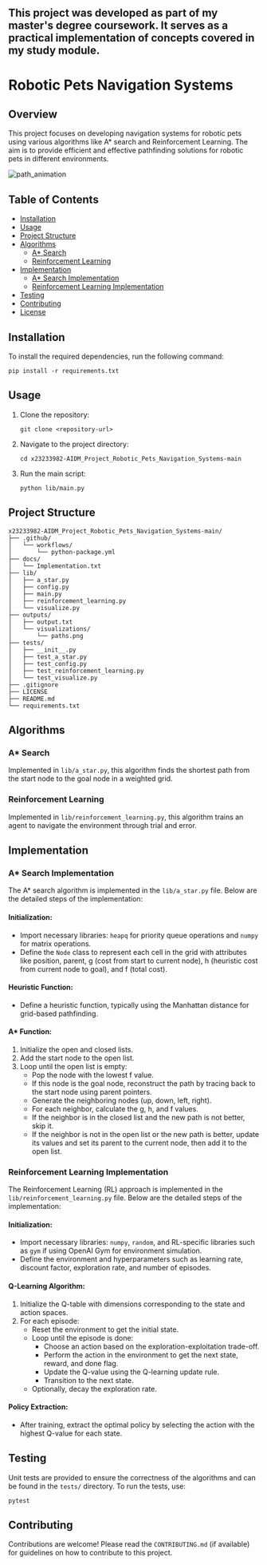 ## This project was developed as part of my master's degree coursework. It serves as a practical implementation of concepts covered in my study module.

# Robotic Pets Navigation Systems

## Overview
This project focuses on developing navigation systems for robotic pets using various algorithms like A* search and Reinforcement Learning. The aim is to provide efficient and effective pathfinding solutions for robotic pets in different environments.

![path_animation](https://github.com/user-attachments/assets/819c27bd-88a6-408d-a0ee-80a092c502c6)


## Table of Contents
- [Installation](#installation)
- [Usage](#usage)
- [Project Structure](#project-structure)
- [Algorithms](#algorithms)
  - [A* Search](#a-search)
  - [Reinforcement Learning](#reinforcement-learning)
- [Implementation](#implementation)
  - [A* Search Implementation](#a-search-implementation)
  - [Reinforcement Learning Implementation](#reinforcement-learning-implementation)
- [Testing](#testing)
- [Contributing](#contributing)
- [License](#license)

## Installation
To install the required dependencies, run the following command:
```
pip install -r requirements.txt
```
## Usage

1. Clone the repository:
    ```
    git clone <repository-url>
    ```
2. Navigate to the project directory:
    ```
    cd x23233982-AIDM_Project_Robotic_Pets_Navigation_Systems-main
    ```
3. Run the main script:
    ```
    python lib/main.py
    ```

## Project Structure
```
x23233982-AIDM_Project_Robotic_Pets_Navigation_Systems-main/
├── .github/
│   └── workflows/
│       └── python-package.yml
├── docs/
│   └── Implementation.txt
├── lib/
│   ├── a_star.py
│   ├── config.py
│   ├── main.py
│   ├── reinforcement_learning.py
│   └── visualize.py
├── outputs/
│   ├── output.txt
│   └── visualizations/
│       └── paths.png
├── tests/
│   ├── __init__.py
│   ├── test_a_star.py
│   ├── test_config.py
│   ├── test_reinforcement_learning.py
│   └── test_visualize.py
├── .gitignore
├── LICENSE
├── README.md
└── requirements.txt
```
## Algorithms

### A* Search
Implemented in `lib/a_star.py`, this algorithm finds the shortest path from the start node to the goal node in a weighted grid.

### Reinforcement Learning
Implemented in `lib/reinforcement_learning.py`, this algorithm trains an agent to navigate the environment through trial and error.

## Implementation

### A* Search Implementation
The A* search algorithm is implemented in the `lib/a_star.py` file. Below are the detailed steps of the implementation:

#### Initialization:
- Import necessary libraries: `heapq` for priority queue operations and `numpy` for matrix operations.
- Define the `Node` class to represent each cell in the grid with attributes like position, parent, g (cost from start to current node), h (heuristic cost from current node to goal), and f (total cost).

#### Heuristic Function:
- Define a heuristic function, typically using the Manhattan distance for grid-based pathfinding.

#### A* Function:
1. Initialize the open and closed lists.
2. Add the start node to the open list.
3. Loop until the open list is empty:
   - Pop the node with the lowest f value.
   - If this node is the goal node, reconstruct the path by tracing back to the start node using parent pointers.
   - Generate the neighboring nodes (up, down, left, right).
   - For each neighbor, calculate the g, h, and f values.
   - If the neighbor is in the closed list and the new path is not better, skip it.
   - If the neighbor is not in the open list or the new path is better, update its values and set its parent to the current node, then add it to the open list.

### Reinforcement Learning Implementation
The Reinforcement Learning (RL) approach is implemented in the `lib/reinforcement_learning.py` file. Below are the detailed steps of the implementation:

#### Initialization:
- Import necessary libraries: `numpy`, `random`, and RL-specific libraries such as `gym` if using OpenAI Gym for environment simulation.
- Define the environment and hyperparameters such as learning rate, discount factor, exploration rate, and number of episodes.

#### Q-Learning Algorithm:
1. Initialize the Q-table with dimensions corresponding to the state and action spaces.
2. For each episode:
   - Reset the environment to get the initial state.
   - Loop until the episode is done:
     - Choose an action based on the exploration-exploitation trade-off.
     - Perform the action in the environment to get the next state, reward, and done flag.
     - Update the Q-value using the Q-learning update rule.
     - Transition to the next state.
   - Optionally, decay the exploration rate.

#### Policy Extraction:
- After training, extract the optimal policy by selecting the action with the highest Q-value for each state.

## Testing
Unit tests are provided to ensure the correctness of the algorithms and can be found in the `tests/` directory. To run the tests, use:
```
pytest
```

## Contributing
Contributions are welcome! Please read the `CONTRIBUTING.md` (if available) for guidelines on how to contribute to this project.
